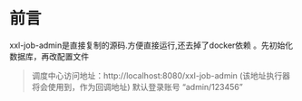# 前言
xxl-job-admin是直接复制的源码.方便直接运行,还去掉了docker依赖 。先初始化数据库，再改配置文件
>调度中心访问地址：http://localhost:8080/xxl-job-admin (该地址执行器将会使用到，作为回调地址)
默认登录账号 “admin/123456”
